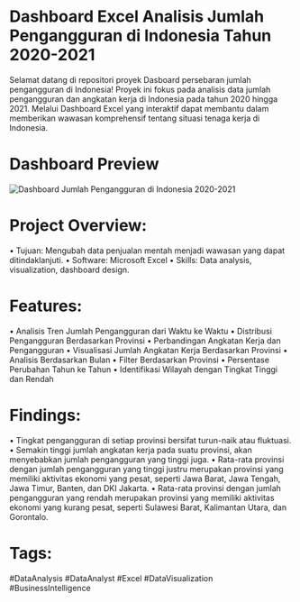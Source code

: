 # Dashboard Excel Analisis Jumlah Pengangguran di Indonesia Tahun 2020-2021

Selamat datang di repositori proyek Dasboard persebaran jumlah pengangguran di Indonesia! Proyek ini fokus pada analisis data jumlah pengangguran dan angkatan kerja di Indonesia pada tahun 2020 hingga 2021. Melalui Dashboard Excel yang interaktif dapat membantu dalam memberikan wawasan komprehensif tentang situasi tenaga kerja di Indonesia.

# Dashboard Preview
![Dashboard Jumlah Pengangguran di Indonesia 2020-2021](https://github.com/user-attachments/assets/801ef106-cac3-4ff2-88c2-4da39d1e222c)

# Project Overview:
• Tujuan: Mengubah data penjualan mentah menjadi wawasan yang dapat ditindaklanjuti.
• Software: Microsoft Excel
• Skills: Data analysis, visualization, dashboard design.

# Features:
• Analisis Tren Jumlah Pengangguran dari Waktu ke Waktu
• Distribusi Pengangguran Berdasarkan Provinsi
• Perbandingan Angkatan Kerja dan Pengangguran
• Visualisasi Jumlah Angkatan Kerja Berdasarkan Provinsi
• Analisis Berdasarkan Bulan
• Filter Berdasarkan Provinsi
• Persentase Perubahan Tahun ke Tahun
• Identifikasi Wilayah dengan Tingkat Tinggi dan Rendah

# Findings:
• Tingkat pengangguran di setiap provinsi bersifat turun-naik atau fluktuasi.  
• Semakin tinggi jumlah angkatan kerja pada suatu provinsi, akan menyebabkan jumlah pengangguran yang tinggi juga. 
• Rata-rata provinsi dengan jumlah pengangguran yang tinggi justru merupakan provinsi yang memiliki aktivitas ekonomi yang pesat, seperti Jawa Barat, Jawa Tengah, Jawa Timur, Banten, dan DKI Jakarta. 
• Rata-rata provinsi dengan jumlah pengangguran yang rendah merupakan provinsi yang memiliki aktivitas ekonomi yang kurang pesat, seperti Sulawesi Barat, Kalimantan Utara, dan Gorontalo. 

# Tags:
#DataAnalysis #DataAnalyst #Excel #DataVisualization #BusinessIntelligence
